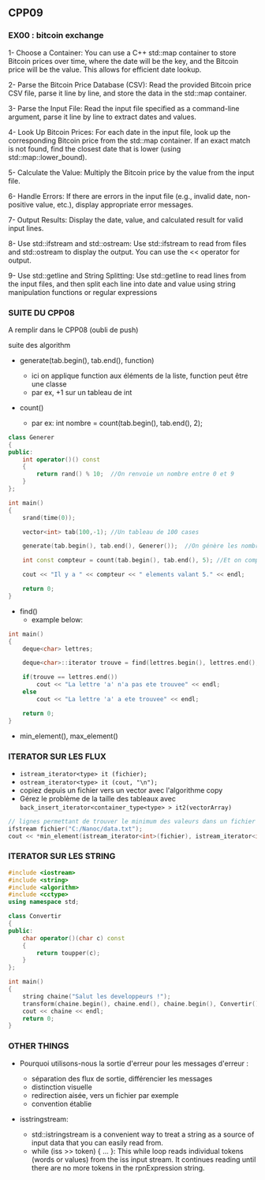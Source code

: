 ## CPP09

### EX00 : bitcoin exchange

1- Choose a Container: You can use a C++ std::map container to store Bitcoin prices over time, where the date will be the key, and the Bitcoin price will be the value. This allows for efficient date lookup.

2- Parse the Bitcoin Price Database (CSV): Read the provided Bitcoin price CSV file, parse it line by line, and store the data in the std::map container.

3- Parse the Input File: Read the input file specified as a command-line argument, parse it line by line to extract dates and values.

4- Look Up Bitcoin Prices: For each date in the input file, look up the corresponding Bitcoin price from the std::map container. If an exact match is not found, find the closest date that is lower (using std::map::lower_bound).

5- Calculate the Value: Multiply the Bitcoin price by the value from the input file.

6- Handle Errors: If there are errors in the input file (e.g., invalid date, non-positive value, etc.), display appropriate error messages.

7- Output Results: Display the date, value, and calculated result for valid input lines.

8- Use std::ifstream and std::ostream: Use std::ifstream to read from files and std::ostream to display the output. You can use the << operator for output.

9- Use std::getline and String Splitting: Use std::getline to read lines from the input files, and then split each line into date and value using string manipulation functions or regular expressions

### SUITE DU CPP08

A remplir dans le CPP08 (oubli de push)

suite des algorithm
- generate(tab.begin(), tab.end(), function)
	- ici on applique function aux éléments de la liste, function peut être une classe
	- par ex, +1 sur un tableau de int

- count()
	- par ex: int nombre = count(tab.begin(), tab.end(), 2);

```cpp
class Generer
{
public:
    int operator()() const
    {
        return rand() % 10;  //On renvoie un nombre entre 0 et 9
    }
};

int main()
{
    srand(time(0));

    vector<int> tab(100,-1); //Un tableau de 100 cases

    generate(tab.begin(), tab.end(), Generer());  //On génère les nombres aléatoires

    int const compteur = count(tab.begin(), tab.end(), 5); //Et on compte les occurrences du 5

    cout << "Il y a " << compteur << " elements valant 5." << endl;

    return 0;
}
```
- find()
	- example below:

```cpp
int main()
{
    deque<char> lettres;

    deque<char>::iterator trouve = find(lettres.begin(), lettres.end(), 'a');

    if(trouve == lettres.end())
        cout << "La lettre 'a' n'a pas ete trouvee" << endl;
    else
        cout << "La lettre 'a' a ete trouvee" << endl;

    return 0;
}
```

- min_element(), max_element()



### ITERATOR SUR LES FLUX

- `istream_iterator<type> it (fichier);`
- `ostream_iterator<type> it (cout, "\n");`
- copiez depuis un fichier vers un vector avec l'algorithme copy
- Gérez le problème de la taille des tableaux avec `back_insert_iterator<container_type<type> > it2(vectorArray)`

```cpp
// lignes permettant de trouver le minimum des valeurs dans un fichier
ifstream fichier("C:/Nanoc/data.txt");
cout << *min_element(istream_iterator<int>(fichier), istream_iterator<int>())<< endl;
```
### ITERATOR SUR LES STRING

```cpp
#include <iostream>
#include <string>
#include <algorithm>
#include <cctype>
using namespace std;

class Convertir
{
public:
    char operator()(char c) const
    {
        return toupper(c);
    }
};

int main()
{
    string chaine("Salut les developpeurs !");
    transform(chaine.begin(), chaine.end(), chaine.begin(), Convertir());
    cout << chaine << endl;
    return 0;
}
```

### OTHER THINGS

- Pourquoi utilisons-nous la sortie d'erreur pour les messages d'erreur :
    - séparation des flux de sortie, différencier les messages
    - distinction visuelle
    - redirection aisée, vers un fichier par exemple
    - convention établie

- isstringstream:
    - std::istringstream is a convenient way to treat a string as a source of input data that you can easily read from.
    - while (iss >> token) { ... }: This while loop reads individual tokens (words or values) from the iss input stream. It continues reading until there are no more tokens in the rpnExpression string.
